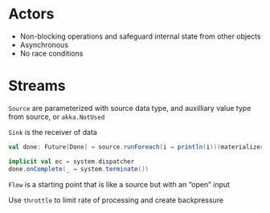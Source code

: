 # Actors

- Non-blocking operations and safeguard internal state from other objects
- Asynchronous
- No race conditions


# Streams

`Source` are parameterized with source data type, and auxilliary value type from source, or `akka.NotUsed`

`Sink` is the receiver of data

```Scala
val done: Future[Done] = source.runForeach(i ⇒ println(i))(materializer)

implicit val ec = system.dispatcher
done.onComplete(_ ⇒ system.terminate())
```

`Flow` is a starting point that is like a source but with an “open” input

Use `throttle` to limit rate of processing and create backpressure
